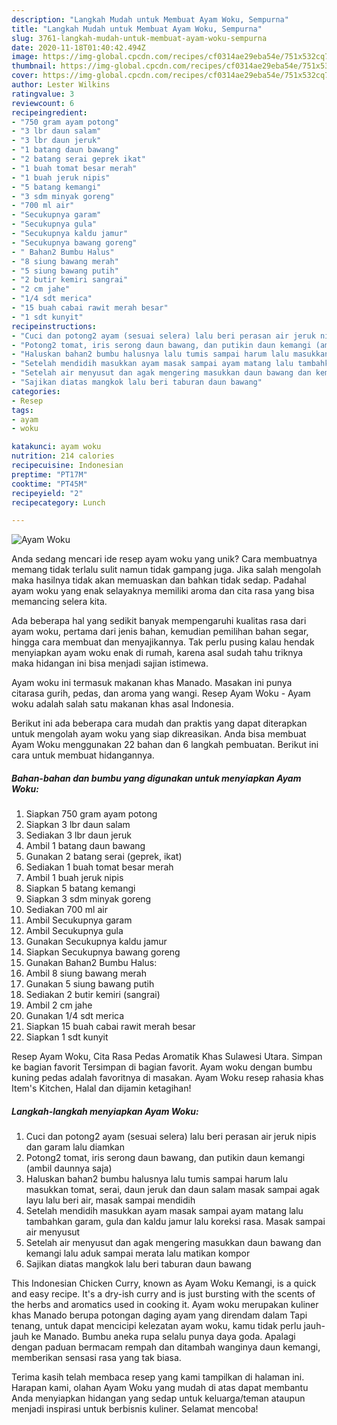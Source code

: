 ```yaml
---
description: "Langkah Mudah untuk Membuat Ayam Woku, Sempurna"
title: "Langkah Mudah untuk Membuat Ayam Woku, Sempurna"
slug: 3761-langkah-mudah-untuk-membuat-ayam-woku-sempurna
date: 2020-11-18T01:40:42.494Z
image: https://img-global.cpcdn.com/recipes/cf0314ae29eba54e/751x532cq70/ayam-woku-foto-resep-utama.jpg
thumbnail: https://img-global.cpcdn.com/recipes/cf0314ae29eba54e/751x532cq70/ayam-woku-foto-resep-utama.jpg
cover: https://img-global.cpcdn.com/recipes/cf0314ae29eba54e/751x532cq70/ayam-woku-foto-resep-utama.jpg
author: Lester Wilkins
ratingvalue: 3
reviewcount: 6
recipeingredient:
- "750 gram ayam potong"
- "3 lbr daun salam"
- "3 lbr daun jeruk"
- "1 batang daun bawang"
- "2 batang serai geprek ikat"
- "1 buah tomat besar merah"
- "1 buah jeruk nipis"
- "5 batang kemangi"
- "3 sdm minyak goreng"
- "700 ml air"
- "Secukupnya garam"
- "Secukupnya gula"
- "Secukupnya kaldu jamur"
- "Secukupnya bawang goreng"
- " Bahan2 Bumbu Halus"
- "8 siung bawang merah"
- "5 siung bawang putih"
- "2 butir kemiri sangrai"
- "2 cm jahe"
- "1/4 sdt merica"
- "15 buah cabai rawit merah besar"
- "1 sdt kunyit"
recipeinstructions:
- "Cuci dan potong2 ayam (sesuai selera) lalu beri perasan air jeruk nipis dan garam lalu diamkan"
- "Potong2 tomat, iris serong daun bawang, dan putikin daun kemangi (ambil daunnya saja)"
- "Haluskan bahan2 bumbu halusnya lalu tumis sampai harum lalu masukkan tomat, serai, daun jeruk dan daun salam masak sampai agak layu lalu beri air, masak sampai mendidih"
- "Setelah mendidih masukkan ayam masak sampai ayam matang lalu tambahkan garam, gula dan kaldu jamur lalu koreksi rasa. Masak sampai air menyusut"
- "Setelah air menyusut dan agak mengering masukkan daun bawang dan kemangi lalu aduk sampai merata lalu matikan kompor"
- "Sajikan diatas mangkok lalu beri taburan daun bawang"
categories:
- Resep
tags:
- ayam
- woku

katakunci: ayam woku 
nutrition: 214 calories
recipecuisine: Indonesian
preptime: "PT17M"
cooktime: "PT45M"
recipeyield: "2"
recipecategory: Lunch

---
```



![Ayam Woku](https://img-global.cpcdn.com/recipes/cf0314ae29eba54e/751x532cq70/ayam-woku-foto-resep-utama.jpg)

Anda sedang mencari ide resep ayam woku yang unik? Cara membuatnya memang tidak terlalu sulit namun tidak gampang juga. Jika salah mengolah maka hasilnya tidak akan memuaskan dan bahkan tidak sedap. Padahal ayam woku yang enak selayaknya memiliki aroma dan cita rasa yang bisa memancing selera kita.

Ada beberapa hal yang sedikit banyak mempengaruhi kualitas rasa dari ayam woku, pertama dari jenis bahan, kemudian pemilihan bahan segar, hingga cara membuat dan menyajikannya. Tak perlu pusing kalau hendak menyiapkan ayam woku enak di rumah, karena asal sudah tahu triknya maka hidangan ini bisa menjadi sajian istimewa.

Ayam woku ini termasuk makanan khas Manado. Masakan ini punya citarasa gurih, pedas, dan aroma yang wangi. Resep Ayam Woku - Ayam woku adalah salah satu makanan khas asal Indonesia.


Berikut ini ada beberapa cara mudah dan praktis yang dapat diterapkan untuk mengolah ayam woku yang siap dikreasikan. Anda bisa membuat Ayam Woku menggunakan 22 bahan dan 6 langkah pembuatan. Berikut ini cara untuk membuat hidangannya.

<!--inarticleads1-->

##### Bahan-bahan dan bumbu yang digunakan untuk menyiapkan Ayam Woku:

1. Siapkan 750 gram ayam potong
1. Siapkan 3 lbr daun salam
1. Sediakan 3 lbr daun jeruk
1. Ambil 1 batang daun bawang
1. Gunakan 2 batang serai (geprek, ikat)
1. Sediakan 1 buah tomat besar merah
1. Ambil 1 buah jeruk nipis
1. Siapkan 5 batang kemangi
1. Siapkan 3 sdm minyak goreng
1. Sediakan 700 ml air
1. Ambil Secukupnya garam
1. Ambil Secukupnya gula
1. Gunakan Secukupnya kaldu jamur
1. Siapkan Secukupnya bawang goreng
1. Gunakan  Bahan2 Bumbu Halus:
1. Ambil 8 siung bawang merah
1. Gunakan 5 siung bawang putih
1. Sediakan 2 butir kemiri (sangrai)
1. Ambil 2 cm jahe
1. Gunakan 1/4 sdt merica
1. Siapkan 15 buah cabai rawit merah besar
1. Siapkan 1 sdt kunyit


Resep Ayam Woku, Cita Rasa Pedas Aromatik Khas Sulawesi Utara. Simpan ke bagian favorit Tersimpan di bagian favorit. Ayam woku dengan bumbu kuning pedas adalah favoritnya di masakan. Ayam Woku resep rahasia khas Item&#39;s Kitchen, Halal dan dijamin ketagihan! 

<!--inarticleads2-->

##### Langkah-langkah menyiapkan Ayam Woku:

1. Cuci dan potong2 ayam (sesuai selera) lalu beri perasan air jeruk nipis dan garam lalu diamkan
1. Potong2 tomat, iris serong daun bawang, dan putikin daun kemangi (ambil daunnya saja)
1. Haluskan bahan2 bumbu halusnya lalu tumis sampai harum lalu masukkan tomat, serai, daun jeruk dan daun salam masak sampai agak layu lalu beri air, masak sampai mendidih
1. Setelah mendidih masukkan ayam masak sampai ayam matang lalu tambahkan garam, gula dan kaldu jamur lalu koreksi rasa. Masak sampai air menyusut
1. Setelah air menyusut dan agak mengering masukkan daun bawang dan kemangi lalu aduk sampai merata lalu matikan kompor
1. Sajikan diatas mangkok lalu beri taburan daun bawang


This Indonesian Chicken Curry, known as Ayam Woku Kemangi, is a quick and easy recipe. It&#39;s a dry-ish curry and is just bursting with the scents of the herbs and aromatics used in cooking it. Ayam woku merupakan kuliner khas Manado berupa potongan daging ayam yang direndam dalam Tapi tenang, untuk dapat mencicipi kelezatan ayam woku, kamu tidak perlu jauh-jauh ke Manado. Bumbu aneka rupa selalu punya daya goda. Apalagi dengan paduan bermacam rempah dan ditambah wanginya daun kemangi, memberikan sensasi rasa yang tak biasa. 

Terima kasih telah membaca resep yang kami tampilkan di halaman ini. Harapan kami, olahan Ayam Woku yang mudah di atas dapat membantu Anda menyiapkan hidangan yang sedap untuk keluarga/teman ataupun menjadi inspirasi untuk berbisnis kuliner. Selamat mencoba!

